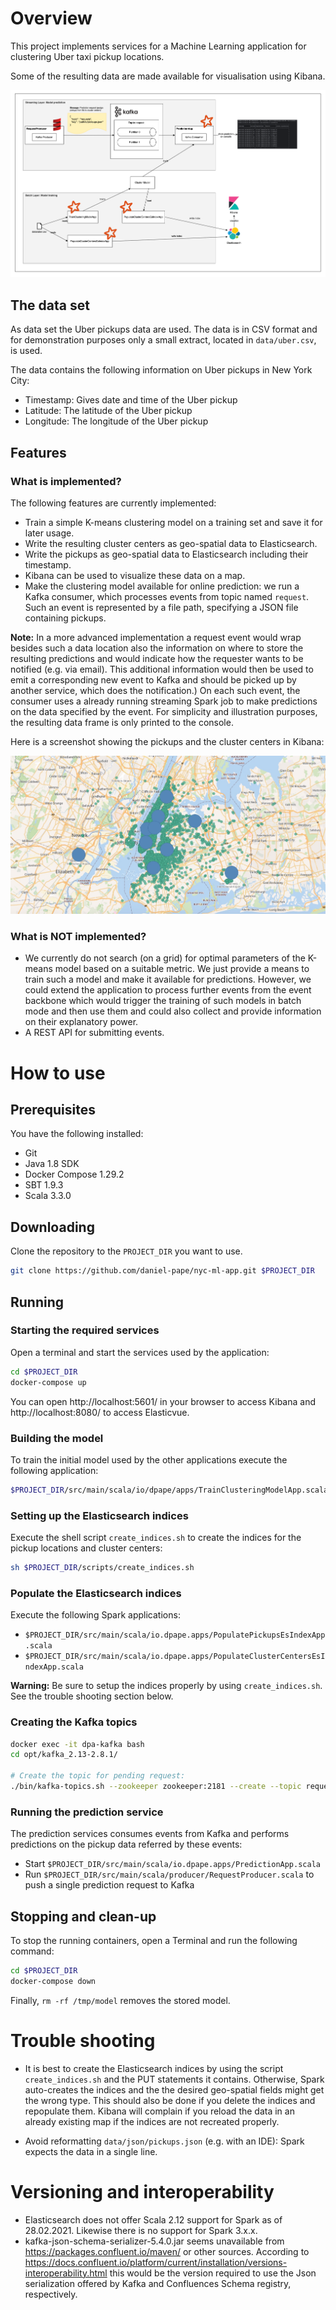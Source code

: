 # Overview

This project implements services for a
Machine Learning application for clustering
Uber taxi pickup locations.

Some of the resulting data are made available
for visualisation using Kibana.

![nyc-ml-app.drawio.png](doc%2Fnyc-ml-app.drawio.png)

## The data set

As data set the Uber pickups data are used.
The data is in CSV format and for demonstration purposes
only a small extract, located in `data/uber.csv`, is used.

The data contains the following information
on Uber pickups in New York City:

* Timestamp: Gives date and time of the Uber pickup
* Latitude: The latitude of the Uber pickup
* Longitude: The longitude of the Uber pickup

## Features

### What is implemented?

The following features are currently implemented:
* Train a simple K-means clustering model on a training set and
save it for later usage.
* Write the resulting cluster centers as geo-spatial data
to Elasticsearch.
* Write the pickups as geo-spatial data
to Elasticsearch including their timestamp.
* Kibana can be used to visualize these data on a map.
* Make the clustering model available for online prediction:
we run a Kafka consumer, which processes events from topic named `request`.
Such an event is represented by a file path, specifying a JSON file containing
pickups.

**Note:** In a more advanced implementation a request event would wrap besides
such a data location also the information on where to store the resulting predictions and
would indicate how the requester wants to be notified (e.g. via email).
This additional information would then be used to emit a corresponding new event
to Kafka and should be picked up by another service, which does the notification.)
On each such event, the consumer uses a already running streaming Spark job to make predictions
on the data specified by the event. For simplicity and illustration purposes, the resulting
data frame is only printed to the console.

Here is a screenshot showing the pickups and the cluster centers in Kibana:

![clusters.jpg](doc%2Fclusters.jpg)


### What is NOT implemented?

* We currently do not search (on a grid) for optimal
parameters of the K-means model based on a suitable
metric. We just provide a means to train such a model
and make it available for predictions. However, we could
extend the application to process further events from the event
backbone which would trigger the training of such models in batch mode
and then use them and could also collect and provide information on their
explanatory power.
* A REST API for submitting events.

# How to use

## Prerequisites

You have the following installed:
* Git
* Java 1.8 SDK
* Docker Compose 1.29.2
* SBT 1.9.3
* Scala 3.3.0

## Downloading

Clone the repository to the `PROJECT_DIR` you want to use.

```bash
git clone https://github.com/daniel-pape/nyc-ml-app.git $PROJECT_DIR
```

## Running

### Starting the required services

Open a terminal and start the services used by the application:

```bash
cd $PROJECT_DIR
docker-compose up
```

You can open http://localhost:5601/ in your browser to access Kibana and
http://localhost:8080/ to access Elasticvue.

### Building the model

To train the initial model used by the other applications execute the
following application:

```bash
$PROJECT_DIR/src/main/scala/io/dpape/apps/TrainClusteringModelApp.scala
```

### Setting up the Elasticsearch indices

Execute the shell script `create_indices.sh`
to create the indices for the pickup locations and cluster centers:

```bash
sh $PROJECT_DIR/scripts/create_indices.sh
```

### Populate the Elasticsearch indices

Execute the following Spark applications:

* `$PROJECT_DIR/src/main/scala/io.dpape.apps/PopulatePickupsEsIndexApp.scala`
* `$PROJECT_DIR/src/main/scala/io.dpape.apps/PopulateClusterCentersEsIndexApp.scala`

**Warning:** Be sure to setup the indices properly
by using `create_indices.sh`. See the trouble shooting
section below.

### Creating the Kafka topics

```bash
docker exec -it dpa-kafka bash
cd opt/kafka_2.13-2.8.1/

# Create the topic for pending request:
./bin/kafka-topics.sh --zookeeper zookeeper:2181 --create --topic requests --partitions 2 --replication-factor 1
```

### Running the prediction service

The prediction services consumes events from
Kafka and performs predictions on the pickup data
referred by these events:

* Start `$PROJECT_DIR/src/main/scala/io.dpape.apps/PredictionApp.scala`
* Run `$PROJECT_DIR/src/main/scala/producer/RequestProducer.scala`
to push a single prediction request to Kafka

## Stopping and clean-up

To stop the running containers, open a Terminal and run
the following command:

```bash
cd $PROJECT_DIR
docker-compose down
```

Finally, `rm -rf /tmp/model` removes the stored model.

# Trouble shooting

* It is best to create the Elasticsearch indices by using the script `create_indices.sh`
and the PUT statements it contains. Otherwise, Spark auto-creates the indices and the
the desired geo-spatial fields might get the wrong type. This should
also be done if you delete the indices and repopulate them. Kibana will
complain if you reload the data in an already existing map if the indices are
not recreated properly.

* Avoid reformatting `data/json/pickups.json` (e.g. with an IDE): Spark
expects the data in a single line.

# Versioning and interoperability

* Elasticsearch does not offer Scala 2.12 support for Spark as of 28.02.2021.
Likewise there is no support for Spark 3.x.x.
* kafka-json-schema-serializer-5.4.0.jar seems unavailable from https://packages.confluent.io/maven/
or other sources. According to https://docs.confluent.io/platform/current/installation/versions-interoperability.html
this would be the version required to use the Json serialization offered by
Kafka and Confluences Schema registry, respectively.



